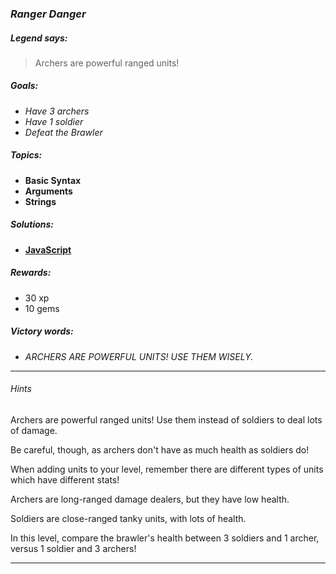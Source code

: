 ### _Ranger Danger_

##### _Legend says:_
> Archers are powerful ranged units!

##### _Goals:_
+ _Have 3 archers_
+ _Have 1 soldier_
+ _Defeat the Brawler_

##### _Topics:_
+ **Basic Syntax**
+ **Arguments**
+ **Strings**

##### _Solutions:_
+ **[JavaScript](rangerDanger.js)**

##### _Rewards:_
+ 30 xp
+ 10 gems

##### _Victory words:_
+ _ARCHERS ARE POWERFUL UNITS! USE THEM WISELY._

___

###### _Hints_

Archers are powerful ranged units! Use them instead of soldiers to deal lots of damage.

Be careful, though, as archers don't have as much health as soldiers do!

When adding units to your level, remember there are different types of units which have different stats!

Archers are long-ranged damage dealers, but they have low health.

Soldiers are close-ranged tanky units, with lots of health.

In this level, compare the brawler's health between 3 soldiers and 1 archer, versus 1 soldier and 3 archers!

___
